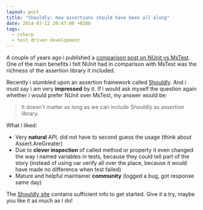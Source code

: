 ```yaml
---
layout: post
title: "Shouldly: how assertions should have been all along"
date: 2014-07-12 20:47:00 +0200
tags:
  - csharp
  - test driven development
---
```


A couple of years ago i published a [comparison post on NUnit vs MsTest](/blog/2012/04/16/showdown-mstest-vs-nunit). One of the main benefits i felt NUnit had in comparison with MsTest was the richness of the assertion library it included.

Recently i stumbled upon an assertion framework called [Shouldly](http://shouldly.github.io/). And i must say i am very **impressed** by it. If i would ask myself the question again whether i would prefer NUnit over MsTest, my answer would be:

> It doesn't matter as long as we can include Shouldly as assertion library.

What i liked:

- Very **natural** API, did not have to second guess the usage (think about Assert.AreGreater)
- Due to **clever inspection** of called method or property it even changed the way i named variables in tests, because they could tell part of the story (instead of using var verify all over the place, because it would have made no difference when test failed)
- Mature and helpful maintainer **community** (logged a bug, got response same day)

The [Shouldly site](http://shouldly.github.io/) contains sufficient info to get started. Give it a try, maybe you like it as much as I do!
